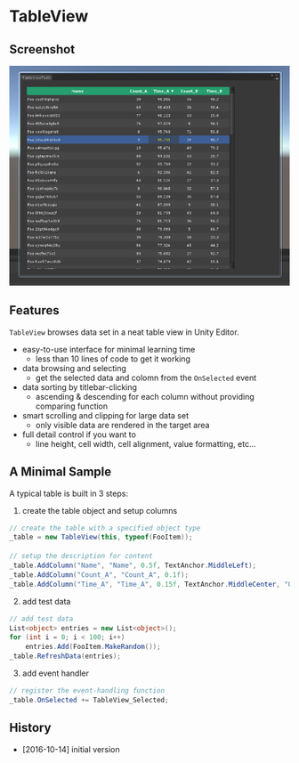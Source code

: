 # TableView

## Screenshot

![screenshot](TableView.png)

## Features

`TableView` browses data set in a neat table view in Unity Editor.  

- easy-to-use interface for minimal learning time
    + less than 10 lines of code to get it working 
- data browsing and selecting
    + get the selected data and colomn from the `OnSelected` event 
- data sorting by titlebar-clicking 
    + ascending & descending for each column without providing comparing function
- smart scrolling and clipping for large data set
    + only visible data are rendered in the target area
- full detail control if you want to  
    + line height, cell width, cell alignment, value formatting, etc... 

## A Minimal Sample  

A typical table is built in 3 steps:

1. create the table object and setup columns 

``` cs
// create the table with a specified object type
_table = new TableView(this, typeof(FooItem));

// setup the description for content
_table.AddColumn("Name", "Name", 0.5f, TextAnchor.MiddleLeft);
_table.AddColumn("Count_A", "Count_A", 0.1f);
_table.AddColumn("Time_A", "Time_A", 0.15f, TextAnchor.MiddleCenter, "0.000");
```

2. add test data 

``` cs
// add test data
List<object> entries = new List<object>();
for (int i = 0; i < 100; i++)
    entries.Add(FooItem.MakeRandom());
_table.RefreshData(entries);
```

3. add event handler 
``` cs
// register the event-handling function
_table.OnSelected += TableView_Selected;
```

## History

- [2016-10-14] initial version

